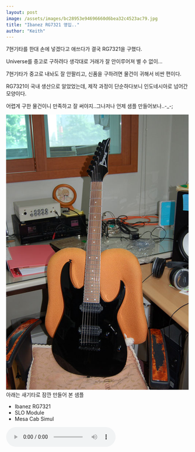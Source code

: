 ```yaml
---
layout: post
image: /assets/images/bc28953e94696660d6bea32c4523ac79.jpg
title: "Ibanez RG7321 영입.."
author: "Keith"
---
```


7현기타를 한대 손에 넣겠다고 애쓰다가 결국 RG7321을 구했다.

Universe를 중고로 구하려다 생각대로 거래가 잘 안이루어져 별 수 없이...

7현기타가 중고로 내놔도 잘 안팔리고, 신품을 구하려면 물건이 귀해서 비싼 편이다.

RG7321이 국내 생산으로 알았었는데, 제작 과정이 단순하다보니 인도네시아로 넘어간 모양이다.

어렵게 구한 물건이니 만족하고 잘 써야지..그나저나 언제 샘플 만들어보나..-_-;

![image](/assets/images/bc28953e94696660d6bea32c4523ac79.jpg)
아래는 새기타로 잠깐 만들어 본 샘플

- Ibanez RG7321
- SLO Module
- Mesa Cab Simul

<audio src="/assets/images/b092fc9f377ecd4ba33f6ec70973e78e.mp3" controls preload></audio>




